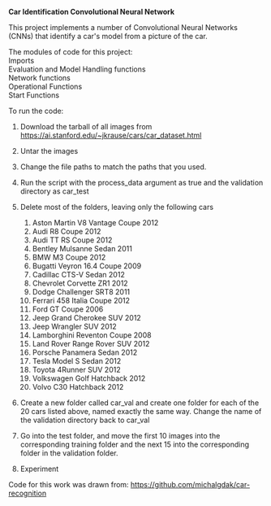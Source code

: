 **Car Identification Convolutional Neural Network**

This project implements a number of Convolutional Neural Networks (CNNs) that identify a car's model from a picture of the car.  

The modules of code for this project:\
Imports\
Evaluation and Model Handling functions\
Network functions\
Operational Functions\
Start Functions

To run the code:
1. Download the tarball of all images from https://ai.stanford.edu/~jkrause/cars/car_dataset.html
2. Untar the images
3. Change the file paths to match the paths that you used.
4. Run the script with the process_data argument as true and the validation directory as car_test
5. Delete most of the folders, leaving only the following cars
    1. Aston Martin V8 Vantage Coupe 2012 
    2. Audi R8 Coupe 2012
    3. Audi TT RS Coupe 2012
    4. Bentley Mulsanne Sedan 2011
    5. BMW M3 Coupe 2012
    6. Bugatti Veyron 16.4 Coupe 2009
    7. Cadillac CTS-V Sedan 2012
    8. Chevrolet Corvette ZR1 2012
    9. Dodge Challenger SRT8 2011
    10. Ferrari 458 Italia Coupe 2012
    11. Ford GT Coupe 2006
    12. Jeep Grand Cherokee SUV 2012
    13. Jeep Wrangler SUV 2012
    14. Lamborghini Reventon Coupe 2008
    15. Land Rover Range Rover SUV 2012
    16. Porsche Panamera Sedan 2012
    17. Tesla Model S Sedan 2012
    18. Toyota 4Runner SUV 2012
    19. Volkswagen Golf Hatchback 2012
    20. Volvo C30 Hatchback 2012
    
6. Create a new folder called car_val and create one folder for each of the 20 cars listed above, named exactly the same way.
   Change the name of the validation directory back to car_val
7. Go into the test folder, and move the first 10 images into the corresponding training folder and the next 15 into the 
   corresponding folder in the validation folder.
8. Experiment

Code for this work was drawn from: https://github.com/michalgdak/car-recognition

